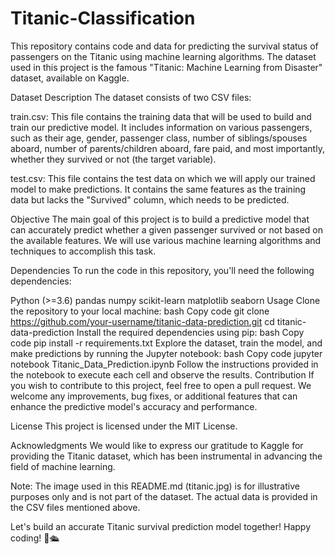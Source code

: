 # Titanic-Classification



This repository contains code and data for predicting the survival status of passengers on the Titanic using machine learning algorithms. The dataset used in this project is the famous "Titanic: Machine Learning from Disaster" dataset, available on Kaggle.

Dataset Description
The dataset consists of two CSV files:

train.csv: This file contains the training data that will be used to build and train our predictive model. It includes information on various passengers, such as their age, gender, passenger class, number of siblings/spouses aboard, number of parents/children aboard, fare paid, and most importantly, whether they survived or not (the target variable).

test.csv: This file contains the test data on which we will apply our trained model to make predictions. It contains the same features as the training data but lacks the "Survived" column, which needs to be predicted.

Objective
The main goal of this project is to build a predictive model that can accurately predict whether a given passenger survived or not based on the available features. We will use various machine learning algorithms and techniques to accomplish this task.

Dependencies
To run the code in this repository, you'll need the following dependencies:

Python (>=3.6)
pandas
numpy
scikit-learn
matplotlib
seaborn
Usage
Clone the repository to your local machine:
bash
Copy code
git clone https://github.com/your-username/titanic-data-prediction.git
cd titanic-data-prediction
Install the required dependencies using pip:
bash
Copy code
pip install -r requirements.txt
Explore the dataset, train the model, and make predictions by running the Jupyter notebook:
bash
Copy code
jupyter notebook Titanic_Data_Prediction.ipynb
Follow the instructions provided in the notebook to execute each cell and observe the results.
Contribution
If you wish to contribute to this project, feel free to open a pull request. We welcome any improvements, bug fixes, or additional features that can enhance the predictive model's accuracy and performance.

License
This project is licensed under the MIT License.

Acknowledgments
We would like to express our gratitude to Kaggle for providing the Titanic dataset, which has been instrumental in advancing the field of machine learning.

Note: The image used in this README.md (titanic.jpg) is for illustrative purposes only and is not part of the dataset. The actual data is provided in the CSV files mentioned above.

Let's build an accurate Titanic survival prediction model together! Happy coding! 🚢🛳️
